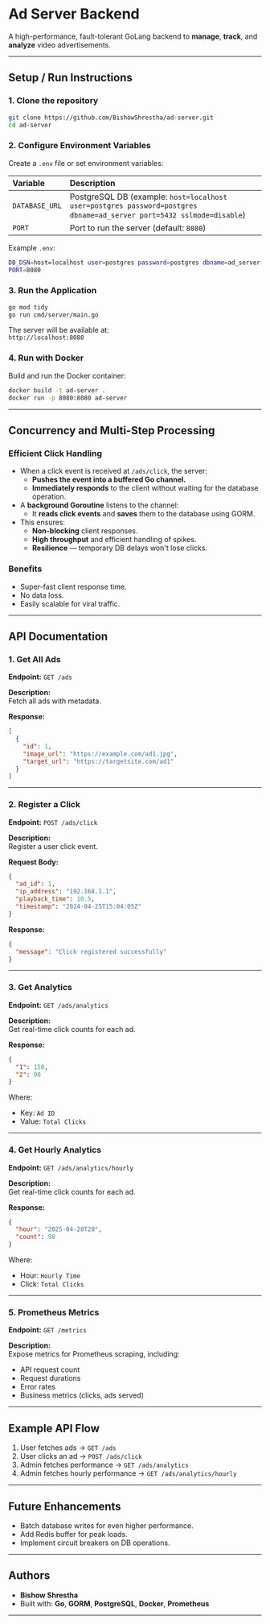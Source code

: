 #  Ad Server Backend

A high-performance, fault-tolerant GoLang backend to **manage**, **track**, and **analyze** video advertisements.

---

## Setup / Run Instructions

### 1. Clone the repository

```bash
git clone https://github.com/BishowShrestha/ad-server.git
cd ad-server
```

### 2. Configure Environment Variables

Create a `.env` file or set environment variables:

| Variable | Description |
|:---------|:------------|
| `DATABASE_URL` | PostgreSQL DB (example: `host=localhost user=postgres password=postgres dbname=ad_server port=5432 sslmode=disable`) |
| `PORT`   | Port to run the server (default: `8080`) |

Example `.env`:

```bash
DB_DSN=host=localhost user=postgres password=postgres dbname=ad_server port=5432 sslmode=disable
PORT=8080
```

### 3. Run the Application

```bash
go mod tidy
go run cmd/server/main.go
```

The server will be available at:  
 `http://localhost:8080`

### 4. Run with Docker

Build and run the Docker container:

```bash
docker build -t ad-server .
docker run -p 8080:8080 ad-server
```

---

##  Concurrency and Multi-Step Processing

###  Efficient Click Handling

- When a click event is received at `/ads/click`, the server:
    - **Pushes the event into a buffered Go channel.**
    - **Immediately responds** to the client without waiting for the database operation.
- A **background Goroutine** listens to the channel:
    - It **reads click events** and **saves** them to the database using GORM.
- This ensures:
    - **Non-blocking** client responses.
    - **High throughput** and efficient handling of spikes.
    - **Resilience** — temporary DB delays won't lose clicks.

###  Benefits
- Super-fast client response time.
- No data loss.
- Easily scalable for viral traffic.

---

##  API Documentation

### 1. Get All Ads

**Endpoint:** `GET /ads`

**Description:**  
Fetch all ads with metadata.

**Response:**

```json
[
  {
    "id": 1,
    "image_url": "https://example.com/ad1.jpg",
    "target_url": "https://targetsite.com/ad1"
  }
]
```

---

###  2. Register a Click

**Endpoint:** `POST /ads/click`

**Description:**  
Register a user click event.

**Request Body:**

```json
{
  "ad_id": 1,
  "ip_address": "192.168.1.1",
  "playback_time": 10.5,
  "timestamp": "2024-04-25T15:04:05Z"
}
```

**Response:**

```json
{
  "message": "Click registered successfully"
}
```

---

###  3. Get Analytics

**Endpoint:** `GET /ads/analytics`

**Description:**  
Get real-time click counts for each ad.

**Response:**

```json
{
  "1": 150,
  "2": 98
}
```
Where:
- Key: `Ad ID`
- Value: `Total Clicks`

---

### 4. Get Hourly Analytics

**Endpoint:** `GET /ads/analytics/hourly`

**Description:**  
Get real-time click counts for each ad.

**Response:**

```json
{
  "hour": "2025-04-28T20",
  "count": 98
}
```
Where:
- Hour: `Hourly Time`
- Click: `Total Clicks`

---


### 5. Prometheus Metrics

**Endpoint:** `GET /metrics`

**Description:**  
Expose metrics for Prometheus scraping, including:

- API request count
- Request durations
- Error rates
- Business metrics (clicks, ads served)

---

##  Example API Flow

1. User fetches ads → `GET /ads`
2. User clicks an ad → `POST /ads/click`
3. Admin fetches performance → `GET /ads/analytics`
4. Admin fetches hourly performance → `GET /ads/analytics/hourly`

---

##  Future Enhancements

- Batch database writes for even higher performance.
- Add Redis buffer for peak loads.
- Implement circuit breakers on DB operations.

---

##  Authors

- **Bishow Shrestha**
- Built with: **Go**, **GORM**, **PostgreSQL**, **Docker**, **Prometheus**

---


